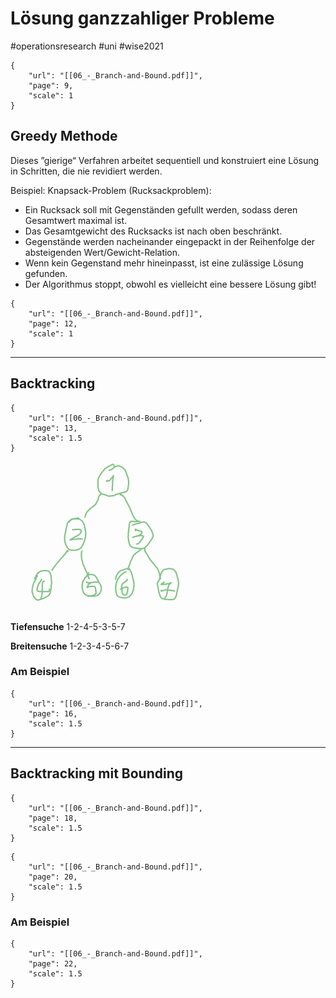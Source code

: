 # Lösung ganzzahliger Probleme

\#operationsresearch #uni #wise2021 

````pdf
{
	"url": "[[06_-_Branch-and-Bound.pdf]]",
	"page": 9,
	"scale": 1
}
````

## Greedy Methode

Dieses ”gierige“ Verfahren arbeitet sequentiell und konstruiert eine Lösung in Schritten, die nie revidiert werden. 

Beispiel: Knapsack-Problem (Rucksackproblem): 

* Ein Rucksack soll mit Gegenständen gefullt werden, sodass deren Gesamtwert maximal ist. 
* Das Gesamtgewicht des Rucksacks ist nach oben beschränkt. 
* Gegenstände werden nacheinander eingepackt in der Reihenfolge der absteigenden Wert/Gewicht-Relation. 
* Wenn kein Gegenstand mehr hineinpasst, ist eine zulässige Lösung gefunden. 
* Der Algorithmus stoppt, obwohl es vielleicht eine bessere Lösung gibt!

````pdf
{
	"url": "[[06_-_Branch-and-Bound.pdf]]",
	"page": 12,
	"scale": 1
}
````

---

## Backtracking

````pdf
{
	"url": "[[06_-_Branch-and-Bound.pdf]]",
	"page": 13,
	"scale": 1.5
}
````

![Bildschirmfoto 2021-11-16 um 10.39.19.png](../../../Attachments/Bildschirmfoto%202021-11-16%20um%2010.39.19.png)

**Tiefensuche**
1-2-4-5-3-5-7

**Breitensuche**
1-2-3-4-5-6-7

### Am Beispiel

````pdf
{
	"url": "[[06_-_Branch-and-Bound.pdf]]",
	"page": 16,
	"scale": 1.5
}
````

---

## Backtracking mit Bounding

````pdf
{
	"url": "[[06_-_Branch-and-Bound.pdf]]",
	"page": 18,
	"scale": 1.5
}
````

````pdf
{
	"url": "[[06_-_Branch-and-Bound.pdf]]",
	"page": 20,
	"scale": 1.5
}
````

### Am Beispiel

````pdf
{
	"url": "[[06_-_Branch-and-Bound.pdf]]",
	"page": 22,
	"scale": 1.5
}
````
